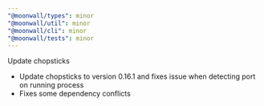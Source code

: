 ```yaml
---
"@moonwall/types": minor
"@moonwall/util": minor
"@moonwall/cli": minor
"@moonwall/tests": minor
---
```


Update chopsticks

- Update chopsticks to version 0.16.1 and fixes issue when detecting port on running process
- Fixes some dependency conflicts